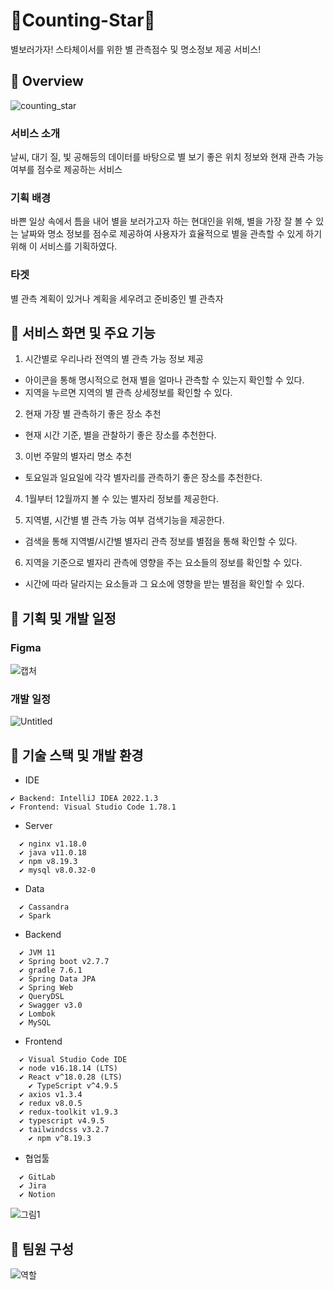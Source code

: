 # 🎇Counting-Star🎇
별보러가자! 스타체이서를 위한 별 관측점수 및 명소정보 제공 서비스!
   
## 👀 Overview

![counting_star](/uploads/448acfc8421fc8bb97ac6f294061d1f9/counting_star.png)

### 서비스 소개 
날씨, 대기 질, 빛 공해등의 데이터를 바탕으로 별 보기 좋은 위치 정보와 현재 관측 가능 여부를 점수로 제공하는 서비스
   
### 기획 배경
바쁜 일상 속에서 틈을 내어 별을 보러가고자 하는 현대인을 위해, 별을 가장 잘 볼 수 있는 날짜와 명소 정보를 점수로 제공하여 사용자가 효율적으로 별을 관측할 수 있게 하기 위해 이 서비스를 기획하였다.
   
### 타겟
별 관측 계획이 있거나 계획을 세우려고 준비중인 별 관측자
   

## 📌 서비스 화면 및 주요 기능
1. 시간별로 우리나라 전역의 별 관측 가능 정보 제공
  - 아이콘을 통해 명시적으로 현재 별을 얼마나 관측할 수 있는지 확인할 수 있다.
  - 지역을 누르면 지역의 별 관측 상세정보를 확인할 수 있다.


2. 현재 가장 별 관측하기 좋은 장소 추천
  - 현재 시간 기준, 별을 관찰하기 좋은 장소를 추천한다.

3. 이번 주말의 별자리 명소 추천
  - 토요일과 일요일에 각각 별자리를 관측하기 좋은 장소를 추천한다.

4. 1월부터 12월까지 볼 수 있는 별자리 정보를 제공한다.

5. 지역별, 시간별 별 관측 가능 여부 검색기능을 제공한다.
  - 검색을 통해 지역별/시간별 별자리 관측 정보를 별점을 통해 확인할 수 있다.

6. 지역을 기준으로 별자리 관측에 영향을 주는 요소들의 정보를 확인할 수 있다.
  - 시간에 따라 달라지는 요소들과 그 요소에 영향을 받는 별점을 확인할 수 있다.



## 📌 기획 및 개발 일정
### Figma
![캡처](/uploads/12c37671bfe61c95e2a512c3a01a9c64/캡처.PNG)

### 개발 일정
![Untitled](/uploads/1259c3017274759cf03b7b29ca77b223/Untitled.png)   
   
## 📌 기술 스택 및 개발 환경
- IDE

```
✔ Backend: IntelliJ IDEA 2022.1.3
✔ Frontend: Visual Studio Code 1.78.1
```

- Server

```
  ✔ nginx v1.18.0
  ✔ java v11.0.18
  ✔ npm v8.19.3
  ✔ mysql v8.0.32-0
```

- Data

```
  ✔ Cassandra
  ✔ Spark
```

- Backend

```
  ✔ JVM 11
  ✔ Spring boot v2.7.7
  ✔ gradle 7.6.1
  ✔ Spring Data JPA
  ✔ Spring Web
  ✔ QueryDSL
  ✔ Swagger v3.0
  ✔ Lombok
  ✔ MySQL
```

- Frontend

```
  ✔ Visual Studio Code IDE
  ✔ node v16.18.14 (LTS)
  ✔ React v^18.0.28 (LTS)
	✔ TypeScript v^4.9.5
  ✔ axios v1.3.4
  ✔ redux v8.0.5
  ✔ redux-toolkit v1.9.3
  ✔ typescript v4.9.5
  ✔ tailwindcss v3.2.7
	✔ npm v^8.19.3
```

- 협업툴

```
  ✔ GitLab
  ✔ Jira
  ✔ Notion
```
![그림1](/uploads/aa72e7eb7d1adb8472239e3ebcdf0303/그림1.png)   
   
## 📌 팀원 구성
![역할](/uploads/42210904bccaf8f638b1280cfbfc9ec1/역할.PNG)



